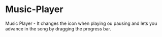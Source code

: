 # Music-Player
Music Player - It changes the icon when playing ou pausing and lets you advance in the song by dragging the progress bar.
 
